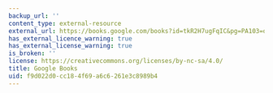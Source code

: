 ```yaml
---
backup_url: ''
content_type: external-resource
external_url: https://books.google.com/books?id=tkR2H7ugFqIC&pg=PA103=onepage#v=onepage&q&f=false
has_external_licence_warning: true
has_external_license_warning: true
is_broken: ''
license: https://creativecommons.org/licenses/by-nc-sa/4.0/
title: Google Books
uid: f9d022d0-cc18-4f69-a6c6-261e3c8989b4
---
```

